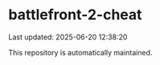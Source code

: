 # battlefront-2-cheat

Last updated: 2025-06-20 12:38:20

This repository is automatically maintained.
